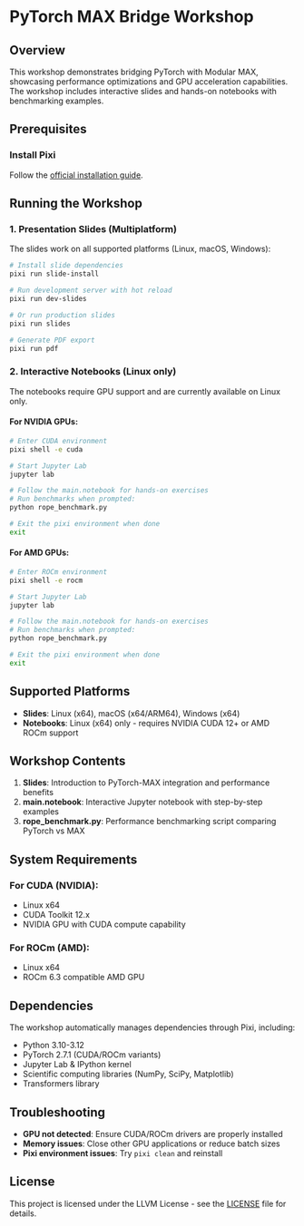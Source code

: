 # PyTorch MAX Bridge Workshop

## Overview

This workshop demonstrates bridging PyTorch with Modular MAX, showcasing performance optimizations and GPU acceleration capabilities. The workshop includes interactive slides and hands-on notebooks with benchmarking examples.

## Prerequisites

### Install Pixi

Follow the [official installation guide](https://pixi.sh/latest/installation/).

## Running the Workshop

### 1. Presentation Slides (Multiplatform)

The slides work on all supported platforms (Linux, macOS, Windows):

```bash
# Install slide dependencies
pixi run slide-install

# Run development server with hot reload
pixi run dev-slides

# Or run production slides
pixi run slides

# Generate PDF export
pixi run pdf
```

### 2. Interactive Notebooks (Linux only)

The notebooks require GPU support and are currently available on Linux only.

#### For NVIDIA GPUs:

```bash
# Enter CUDA environment
pixi shell -e cuda

# Start Jupyter Lab
jupyter lab

# Follow the main.notebook for hands-on exercises
# Run benchmarks when prompted:
python rope_benchmark.py

# Exit the pixi environment when done
exit
```

#### For AMD GPUs:

```bash
# Enter ROCm environment
pixi shell -e rocm

# Start Jupyter Lab
jupyter lab

# Follow the main.notebook for hands-on exercises
# Run benchmarks when prompted:
python rope_benchmark.py

# Exit the pixi environment when done
exit
```

## Supported Platforms

- **Slides**: Linux (x64), macOS (x64/ARM64), Windows (x64)
- **Notebooks**: Linux (x64) only - requires NVIDIA CUDA 12+ or AMD ROCm support

## Workshop Contents

1. **Slides**: Introduction to PyTorch-MAX integration and performance benefits
2. **main.notebook**: Interactive Jupyter notebook with step-by-step examples
3. **rope_benchmark.py**: Performance benchmarking script comparing PyTorch vs MAX

## System Requirements

### For CUDA (NVIDIA):
- Linux x64
- CUDA Toolkit 12.x
- NVIDIA GPU with CUDA compute capability

### For ROCm (AMD):
- Linux x64
- ROCm 6.3 compatible AMD GPU

## Dependencies

The workshop automatically manages dependencies through Pixi, including:
- Python 3.10-3.12
- PyTorch 2.7.1 (CUDA/ROCm variants)
- Jupyter Lab & IPython kernel
- Scientific computing libraries (NumPy, SciPy, Matplotlib)
- Transformers library

## Troubleshooting

- **GPU not detected**: Ensure CUDA/ROCm drivers are properly installed
- **Memory issues**: Close other GPU applications or reduce batch sizes
- **Pixi environment issues**: Try `pixi clean` and reinstall

## License

This project is licensed under the LLVM License - see the [LICENSE](../LICENSE) file for details.
